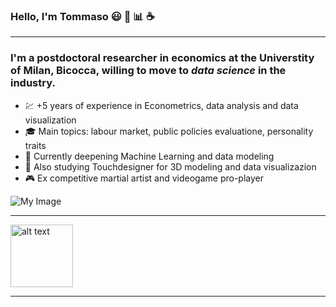### Hello, I'm Tommaso :smiley: :rainbow: :bar_chart: :coffee:
___
### I'm a postdoctoral researcher in economics at the Universtity of Milan, Bicocca, willing to move to ***data science*** in the industry. 
* :chart: +5 years of experience in Econometrics, data analysis and data visualization 
* :mortar_board: Main topics: labour market, public policies evaluatione, personality traits 
* :milky_way: Currently deepening Machine Learning and data modeling
* :art: Also studying Touchdesigner for 3D modeling and data visualizazion 
* :video_game: Ex competitive martial artist and videogame pro-player


![My Image](https://github.com/tommella90/tommella90/blob/main/images/python.ico)

___
<a href="https://github.com/tommella90/Tommy_Portfolio/blob/main/head.md">
    <img src="C:/Users/tomma/Documents/job_search/favicons/python.ico" 
    height="100" alt="alt text" title="Click to enlarge"></a>

___

